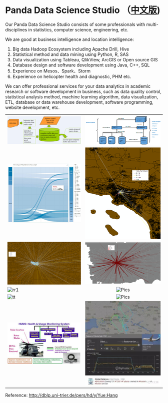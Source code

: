# Panda Data Science Studio （[中文版](README.md))

Our Panda Data Science Studio consists of some professionals with multi-disciplines in statistics, computer science, engineering, etc.

We are good at business intelligence and location intelligence: 

1. Big data Hadoop Ecosystem including Apache Drill, Hive
2. Statistical method and data mining using Python, R, SAS
3. Data visualization using Tableau, QlikView, ArcGIS or Open source GIS
4. Database design and software development using Java, C++, SQL
5. Experience on Mesos、Spark、Storm
6. Experience on helicopter health and diagnostic, PHM etc.


We can offer professional services for your data analytics in academic research or software development in business, such as data quality control, statistical analysis method, machine learning algorithm, data visualization, ETL, database or data warehouse development, software programming, website development, etc. 


|    |    |
| -------------------------------------|:----------------------------------------:| 
| ![Pics s5](pic/transim.png "transim")| ![Pics s5](pic/bi-flow.png "transim")    | 
| ![Pics s6](pic/p1.jpg "p1")          | ![Pics](pic/CA1.png "ca1")               |
| ![Pics](pic/CA2.png "ca2")           | ![Pics](pic/s3.png "s3")                 |
| ![rr1](pic/rr1.jpg "rr1")            | ![Pics](pic/hums_3.jpeg "hums_3")        |
| ![tt](pic/tt.jpg "tt")               | ![Pics](pic/pp1.jpeg "pp1")              |
| ![hums](pic/hums_3.jpg "hums")       | ![Pics](pic/flightdata.jpeg "flightdata")|

Reference: http://dblp.uni-trier.de/pers/hd/y/Yue:Hang

